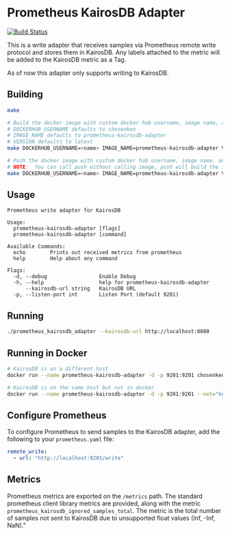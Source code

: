 # Prometheus KairosDB Adapter

[![Build Status](https://travis-ci.org/chosenken/prometheus-kairosdb-adapter.svg?branch=master)](https://travis-ci.org/chosenken/prometheus-kairosdb-adapter)

This is a write adapter that receives samples via Prometheus remote write protocol and stores them in KairosDB.  Any labels attached to the metric will be added to the KairosDB metric as a Tag.

As of now this adapter only supports writing to KairosDB.

Building
---

```bash
make

# Build the docker image with custom docker hub username, image name, and version
# DOCKERHUB_USERNAME defaults to chosenken
# IMAGE_NAME defaults to prometheus-kairosdb-adapter
# VERSION defaults to latest
make DOCKERHUB_USERNAME=<name> IMAGE_NAME=prometheus-kairosdb-adapter VERSION=v1.0 image

# Push the docker image with custom docker hub username, image name, and version
# NOTE:  You can call push without calling image, push will build the image
make DOCKERHUB_USERNAME=<name> IMAGE_NAME=prometheus-kairosdb-adapter VERSION=v1.0 image push
```

Usage
---
```
Prometheus write adapter for KairosDB

Usage:
  prometheus-kairosdb-adapter [flags]
  prometheus-kairosdb-adapter [command]

Available Commands:
  echo        Prints out received metrics from prometheus
  help        Help about any command

Flags:
  -d, --debug                 Enable Debug
  -h, --help                  help for prometheus-kairosdb-adapter
      --kairosdb-url string   KairosDB URL
  -p, --listen-port int       Listen Port (default 9201)
```

Running
---
```bash
./prometheus_kairosdb_adapter --kairosdb-url http://localhost:8080
```

Running in Docker
---
```bash
# KairosDB is on a different host
docker run --name prometheus-kairosdb-adapter -d -p 9201:9201 chosenken/prometheus-kairosdb-adapter --kairos-url=http://<kairosDB Address>:8080

# KairosDB is on the same host but not in docker
docker run --name prometheus-kairosdb-adapter -d -p 9201:9201 --net="host" chosenken/prometheus-kairosdb-adapter -kairos-url=http://localhost:8080
```

Configure Prometheus
---
To configure Prometheus to send samples to the KairosDB adapter, add the following to your `prometheus.yaml` file:

```yaml
remote_write:
  - url: "http://localhost:9201/write"
```

Metrics
---

Prometheus metrics are exported on the `/metrics` path.  The standard prometheus client library metrics are provided, along with the metric `prometheus_kairosdb_ignored_samples_total`.
The metric is the total number of samples not sent to KairosDB due to unsupported float values (Inf, -Inf, NaN)."